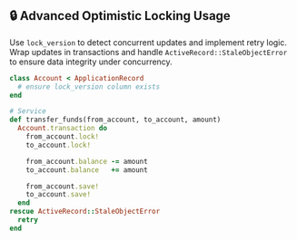 ## 🔒 Advanced Optimistic Locking Usage

Use `lock_version` to detect concurrent updates and implement retry logic. Wrap updates in transactions and handle `ActiveRecord::StaleObjectError` to ensure data integrity under concurrency.

```ruby
class Account < ApplicationRecord
  # ensure lock_version column exists
end

# Service
def transfer_funds(from_account, to_account, amount)
  Account.transaction do
    from_account.lock!
    to_account.lock!

    from_account.balance -= amount
    to_account.balance   += amount

    from_account.save!
    to_account.save!
  end
rescue ActiveRecord::StaleObjectError
  retry
end
```